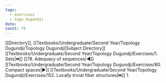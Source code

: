 ```yaml
---
tags:
  - exercises
  - topo_dugundji
date: 
count: 79
---
```

[[Directory]], [[Textbooks/Undergraduate/Second Year/Topology Dugundji/Topology Dugundji|Subject Directory]]
[[Textbooks/Undergraduate/Second Year/Topology Dugundji/Exercises/1. Sets|🞀🞀]] [[78. Adequacy of sequences|◀]] [[Textbooks/Undergraduate/Second Year/Topology Dugundji/Exercises/80. Compact spaces|▶]] [[Textbooks/Undergraduate/Second Year/Topology Dugundji/Exercises/152. Locally trivial fiber structures|🞂🞂]]
1. 